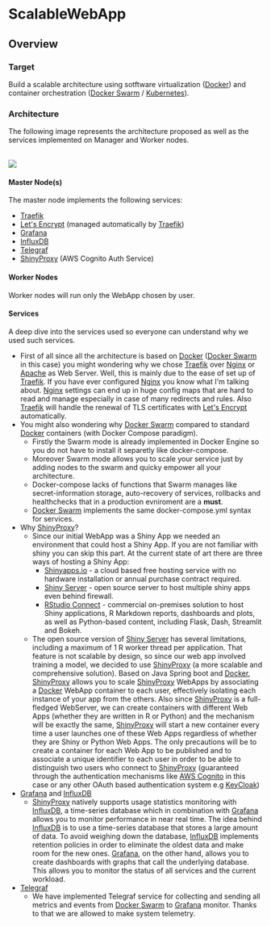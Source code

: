 # ScalableWebApp
## Overview
### Target
Build a scalable architecture using sotftware virtualization ([Docker]) and container orchestration ([Docker Swarm] / [Kubernetes]). 
### Architecture
The following image represents the architecture proposed as well as the services implemented on Manager and Worker nodes.

<br>
<img src=https://i.imgur.com/ZHUUYUZ.png>
<br>

#### Master Node(s)
The master node implements the following services:
- [Traefik]
- [Let's Encrypt] (managed automatically by [Traefik])
- [Grafana]
- [InfluxDB]
- [Telegraf]
- [ShinyProxy] (AWS Cognito Auth Service)
#### Worker Nodes
Worker nodes will run only the WebApp chosen by user.
#### Services
A deep dive into the services used so everyone can understand why we used such services. 
- First of all since all the architecture is based on [Docker] ([Docker Swarm] in this case) you might wondering why we chose [Traefik] over [Nginx] or [Apache] as Web Server. Well, this is mainly due to the ease of set up of [Traefik]. If you have ever configured [Nginx] you know what I'm talking about. [Nginx] settings can end up in huge config maps that are hard to read and manage especially in case of many redirects and rules. Also [Traefik] will handle the renewal of TLS certificates with [Let's Encrypt] automatically.
- You might also wondering why [Docker Swarm] compared to standard [Docker] containers (with Docker Compose paradigm). 
	- Firstly the Swarm mode is already implemented in Docker Engine so you do not have to install it separetly like docker-compose.
	- Moreover Swarm mode allows you to scale your service just by adding nodes to the swarm and quicky empower all your architecture.
	- Docker-compose lacks of functions that Swarm manages like secret-information storage, auto-recovery of services, rollbacks and healthchecks that in a production evniroment are a **must**.
	- [Docker Swarm] implements the same docker-compose.yml syntax for services.
- Why [ShinyProxy](https://www.shinyproxy.io/)?
	- Since our initial WebApp was a Shiny App we needed an environment that could host a Shiny App. If you are not familiar with shiny you can skip this part.  At the current state of art there are three ways of hosting a Shiny App:
		- [Shinyapps.io](http://www.shinyapps.io/) - a cloud based free hosting service with no hardware installation or annual purchase contract required.
		- [Shiny Server](https://www.rstudio.com/products/shiny/shiny-server/) - open source server to host multiple shiny apps even behind firewall.
		- [RStudio Connect](https://www.rstudio.com/products/connect/) - commercial on-premises solution to host Shiny applications, R Markdown reports, dashboards and plots, as well as Python-based content, including Flask, Dash, Streamlit and Bokeh. 
	- The open source version of [Shiny Server](https://www.rstudio.com/products/shiny/shiny-server/) has several limitations, including a maximum of 1 R worker thread per application. That feature is not scalable by design, so since our web app involved training a model, we decided to use [ShinyProxy](https://www.shinyproxy.io/) (a more scalable and comprehensive solution). Based on Java Spring boot and [Docker], [ShinyProxy] allows you to scale [ShinyProxy](https://www.shinyproxy.io/) WebApps by associating a [Docker] WebApp container to each user, effectively isolating each instance of your app from the others. Also since [ShinyProxy](https://www.shinyproxy.io/) is a full-fledged WebServer, we can create containers with different Web Apps (whether they are written in R or Python) and the mechanism will be exactly the same, [ShinyProxy](https://www.shinyproxy.io/) will start a new container every time a user launches one of these Web Apps regardless of whether they are Shiny or Python Web Apps. The only precautions will be to create a container for each Web App to be published and to associate a unique identifier to each user in order to be able to distinguish two users who connect to [ShinyProxy](https://www.shinyproxy.io/) (guaranteed through the authentication mechanisms like [AWS Cognito] in this case or any other OAuth based authentication system e.g [KeyCloak])
- [Grafana] and [InfluxDB]
	- [ShinyProxy] natively supports usage statistics monitoring with [InfluxDB], a time-series database which in combination with [Grafana] allows you to monitor performance in near real time. The idea behind [InfluxDB] is to use a time-series database that stores a large amount of data. To avoid weighing down the database, [InfluxDB] implements retention policies in order to eliminate the oldest data and make room for the new ones. [Grafana], on the other hand, allows you to create dashboards with graphs that call the underlying database. This allows you to monitor the status of all services and the current workload.
- [Telegraf]
	- We have implemented Telegraf service for collecting and sending all metrics and events from [Docker Swarm] to [Grafana] monitor. Thanks to that we are allowed to make system telemetry.



[ShinyProxy]: <https://www.shinyproxy.io/>
[ShinyServer]: <https://www.rstudio.com/products/shiny/shiny-server/>
[Docker]: <https://www.docker.com/>
[Docker Swarm]: <https://docs.docker.com/engine/swarm/>
[Kubernetes]: <https://kubernetes.io/>
[Traefik]: <https://traefik.io/>
[Let's Encrypt]: <https://letsencrypt.org/>
[Grafana]: <https://grafana.com/>
[InfluxDB]: <https://www.influxdata.com/>
[AWS Cognito]: <https://aws.amazon.com/cognito>
[KeyCloak]: <https://www.keycloak.org/>
[Telegraf]: <https://www.influxdata.com/time-series-platform/telegraf/>
[Nginx]: <https://www.nginx.com/>
[Apache]: <https://httpd.apache.org/>

